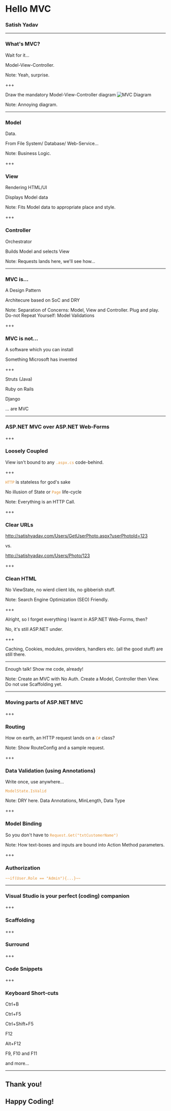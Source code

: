 # Hello MVC
### Satish Yadav

---

### What's MVC?

<span class="fragment"> Wait for it... </span>

<span class="fragment"> Model-View-Controller. </span>

Note:
Yeah, surprise.

+++

Draw the mandatory Model-View-Controller diagram
![MVC Diagram](https://www.pluralsight.com/content/dam/pluralsight/blog/2015/12/tutorial-angularjs-mvc-implementation/wp/img/AngularJS_01.png)

Note:
Annoying diagram.

---


### Model

<span class="fragment"> Data. </span>

<span class="fragment"> From File System/ Database/ Web-Service... </span>

Note:
Business Logic.

+++

### View

<span class="fragment"> Rendering HTML/UI </span>

<span class="fragment"> Displays Model data </span>

Note:
Fits Model data to appropriate place and style.

+++

### Controller

<span class="fragment"> Orchestrator </span>

<span class="fragment"> Builds Model and selects View </span>

Note:
Requests lands here, we'll see how...

---

### MVC is...

<span class="fragment"> A Design Pattern </span>

<span class="fragment"> Architecure based on SoC and DRY </span>

Note:
Separation of Concerns: Model, View and Controller.
Plug and play.
Do-not Repeat Yourself: Model Validations 

+++ 

### MVC is not...

<span class="fragment"> A software which you can install </span>

<span class="fragment"> Something Microsoft has invented </span>

+++

Struts (Java)

<span class="fragment"> Ruby on Rails </span>

<span class="fragment"> Django </span>

<span class="fragment"> ... are MVC </span>

---

### ASP.NET MVC over ASP.NET Web-Forms 

+++

### Loosely Coupled
<span class="fragment"> View isn't bound to any
<span style="color: #e49436">````.aspx.cs````</span> code-behind. </span>

+++

<span style="color: #e49436">````HTTP````</span></span> is stateless for god's sake

<span class="fragment"> No illusion of State or  <span style="color: #e49436">````Page````</span> life-cycle </span>

Note:
Everything is an HTTP Call.

+++

### Clear URLs

<span class="fragment"> http://satishyadav.com/Users/GetUserPhoto.aspx?userPhotoId=123 </span>

<span class="fragment"> vs. </span>

<span class="fragment"> http://satishyadav.com/Users/Photo/123 </span>

+++

### Clean HTML

<span class="fragment"> No ViewState, no wierd client Ids, no gibberish stuff. </span>

Note:
Search Engine Optimization (SEO) Friendly.

+++ 

Alright, so I forget everything I learnt in ASP.NET Web-Forms, then? </span>
 
<span class="fragment">No, it's still ASP.NET under. </span>

+++  

Caching, Cookies, modules, providers, handlers etc. (all the good stuff) are still there.

---

Enough talk! Show me code, already!

Note:
Create an MVC with No Auth. Create a Model, Controller then View. Do not use Scaffolding yet.

---

### Moving parts of ASP.NET MVC

+++

### Routing

<span class="fragment"> How on earth, an HTTP request lands on a <span style="color: #e49436">````C#````</span> class? </span>

Note:
Show RouteConfig and a sample request.

+++ 

### Data Validation (using Annotations)

<span class="fragment"> Write once, use anywhere... </span>

<span class="fragment"> <span style="color: #e49436">````ModelState.IsValid````</span></span>


Note:
DRY here.
Data Annotations, MinLength, Data Type

+++

### Model Binding

<span class="fragment"> So you don't have to <span style="color: #e49436">````Request.Get("txtCustomerName")````</span> </span>

Note:
How text-boxes and inputs are bound into Action Method parameters.

+++

### Authorization

<span class="fragment"> <span style="color: #e49436">````~~if(User.Role == "Admin"){...}~~````</span> </span>

---

### Visual Studio is your perfect (coding) companion
 
+++
 
### Scaffolding

+++ 

### Surround

+++ 

### Code Snippets

+++ 

### Keyboard Short-cuts

<span class="fragment"> Ctrl+B </span>

<span class="fragment"> Ctrl+F5 </span>

<span class="fragment"> Ctrl+Shift+F5 </span>

<span class="fragment"> F12 </span>

<span class="fragment"> Alt+F12 </span>

<span class="fragment"> F9, F10 and F11 </span>

<span class="fragment"> and more... </span>

---

## Thank you!

## Happy Coding!